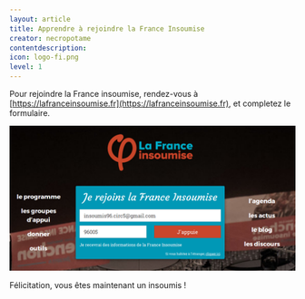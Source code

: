 ```yaml
---
layout: article
title: Apprendre à rejoindre la France Insoumise
creator: necropotame
contentdescription:
icon: logo-fi.png
level: 1
---
```


Pour rejoindre la France insoumise, rendez-vous à [https://lafranceinsoumise.fr](https://lafranceinsoumise.fr), et completez le formulaire.

![Copie d’écran du formulaire de d'adhésion à la France Insoumise](assets/images/screenshots/franceinsoumise-form.png)

Félicitation, vous êtes maintenant un insoumis !


